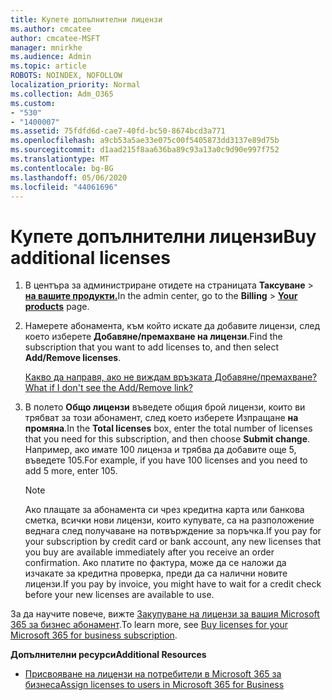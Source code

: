 ```yaml
---
title: Купете допълнителни лицензи
ms.author: cmcatee
author: cmcatee-MSFT
manager: mnirkhe
ms.audience: Admin
ms.topic: article
ROBOTS: NOINDEX, NOFOLLOW
localization_priority: Normal
ms.collection: Adm_O365
ms.custom:
- "530"
- "1400007"
ms.assetid: 75fdfd6d-cae7-40fd-bc50-8674bcd3a771
ms.openlocfilehash: a9cb53a5ae33e075c00f5405873dd3137e89d75b
ms.sourcegitcommit: d1aad215f8aa636ba89c93a13a0c9d90e997f752
ms.translationtype: MT
ms.contentlocale: bg-BG
ms.lasthandoff: 05/06/2020
ms.locfileid: "44061696"
---
```

# <a name="buy-additional-licenses"></a><span data-ttu-id="5f586-102">Купете допълнителни лицензи</span><span class="sxs-lookup"><span data-stu-id="5f586-102">Buy additional licenses</span></span>

1. <span data-ttu-id="5f586-103">В центъра за администриране отидете на страницата **Таксуване** \> **[на вашите продукти.](https://go.microsoft.com/fwlink/p/?linkid=842054)**</span><span class="sxs-lookup"><span data-stu-id="5f586-103">In the admin center, go to the **Billing** \> **[Your products](https://go.microsoft.com/fwlink/p/?linkid=842054)** page.</span></span>

2. <span data-ttu-id="5f586-104">Намерете абонамента, към който искате да добавите лицензи, след което изберете **Добавяне/премахване на лицензи**.</span><span class="sxs-lookup"><span data-stu-id="5f586-104">Find the subscription that you want to add licenses to, and then select **Add/Remove licenses**.</span></span>

    [<span data-ttu-id="5f586-105">Какво да направя, ако не виждам връзката Добавяне/премахване?</span><span class="sxs-lookup"><span data-stu-id="5f586-105">What if I don't see the Add/Remove link?</span></span>](https://docs.microsoft.com/office365/admin/subscriptions-and-billing/buy-licenses#what-if-i-dont-see-the-addremove-licenses-link)

3. <span data-ttu-id="5f586-106">В полето **Общо лицензи** въведете общия брой лицензи, които ви трябват за този абонамент, след което изберете Изпращане **на промяна**.</span><span class="sxs-lookup"><span data-stu-id="5f586-106">In the **Total licenses** box, enter the total number of licenses that you need for this subscription, and then choose **Submit change**.</span></span> <span data-ttu-id="5f586-107">Например, ако имате 100 лиценза и трябва да добавите още 5, въведете 105.</span><span class="sxs-lookup"><span data-stu-id="5f586-107">For example, if you have 100 licenses and you need to add 5 more, enter 105.</span></span>

    > [!NOTE]
    > <span data-ttu-id="5f586-108">Ако плащате за абонамента си чрез кредитна карта или банкова сметка, всички нови лицензи, които купувате, са на разположение веднага след получаване на потвърждение за поръчка.</span><span class="sxs-lookup"><span data-stu-id="5f586-108">If you pay for your subscription by credit card or bank account, any new licenses that you buy are available immediately after you receive an order confirmation.</span></span> <span data-ttu-id="5f586-109">Ако платите по фактура, може да се наложи да изчакате за кредитна проверка, преди да са налични новите лицензи.</span><span class="sxs-lookup"><span data-stu-id="5f586-109">If you pay by invoice, you might have to wait for a credit check before your new licenses are available to use.</span></span>

<span data-ttu-id="5f586-110">За да научите повече, вижте [Закупуване на лицензи за вашия Microsoft 365 за бизнес абонамент](https://docs.microsoft.com/office365/admin/subscriptions-and-billing/buy-licenses).</span><span class="sxs-lookup"><span data-stu-id="5f586-110">To learn more, see [Buy licenses for your Microsoft 365 for business subscription](https://docs.microsoft.com/office365/admin/subscriptions-and-billing/buy-licenses).</span></span>  

<span data-ttu-id="5f586-111">**Допълнителни ресурси**</span><span class="sxs-lookup"><span data-stu-id="5f586-111">**Additional Resources**</span></span>

- [<span data-ttu-id="5f586-112">Присвояване на лицензи на потребители в Microsoft 365 за бизнеса</span><span class="sxs-lookup"><span data-stu-id="5f586-112">Assign licenses to users in Microsoft 365 for Business</span></span>](https://docs.microsoft.com/office365/admin/subscriptions-and-billing/assign-licenses-to-users)